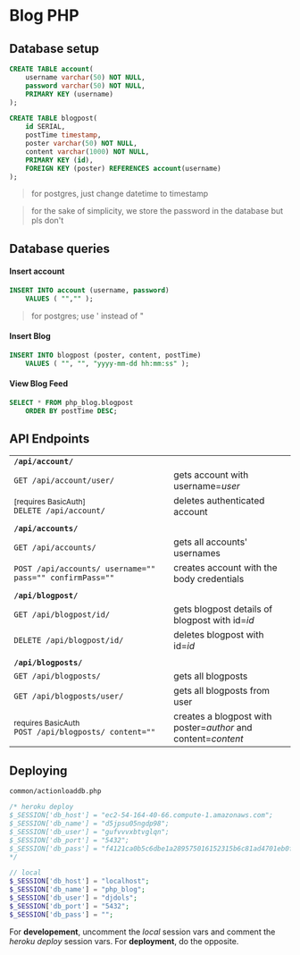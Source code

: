 # Blog PHP

## Database setup
```SQL
CREATE TABLE account(
    username varchar(50) NOT NULL, 
    password varchar(50) NOT NULL,
    PRIMARY KEY (username)
);

CREATE TABLE blogpost(
    id SERIAL,
    postTime timestamp,
    poster varchar(50) NOT NULL,
    content varchar(1000) NOT NULL,
    PRIMARY KEY (id),
    FOREIGN KEY (poster) REFERENCES account(username)
);
```
> for postgres, just change datetime to timestamp

> for the sake of simplicity, we store the password in the database but pls don't

## Database queries
#### Insert account
```SQL
INSERT INTO account (username, password) 
    VALUES ( "","" );
```

> for postgres; use ' instead of "

#### Insert Blog
```SQL
INSERT INTO blogpost (poster, content, postTime) 
    VALUES ( "", "", "yyyy-mm-dd hh:mm:ss" );
```

#### View Blog Feed
```SQL
SELECT * FROM php_blog.blogpost 
    ORDER BY postTime DESC;
```

## API Endpoints
|||
|-|-|
|**`/api/account/`**||
|`GET /api/account/user/`|gets account with username=*user*|
|<sub>[requires BasicAuth]</sub><br>`DELETE /api/account/`|deletes authenticated account|
||||
|**`/api/accounts/`**||
|`GET /api/accounts/`|gets all accounts' usernames|
|`POST /api/accounts/ username="" pass="" confirmPass=""`|creates account with the body credentials|
|||
|**`/api/blogpost/`**||
|`GET /api/blogpost/id/`|gets blogpost details of blogpost with id=*id*|
|`DELETE /api/blogpost/id/`|deletes blogpost with id=*id*|
|||
|**`/api/blogposts/`**||
|`GET /api/blogposts/`|gets all blogposts|
|`GET /api/blogposts/user/`|gets all blogposts from user|
|<sub>requires BasicAuth</sub><br>`POST /api/blogposts/ content=""`|creates a blogpost with<br>poster=*author* and<br>content=*content*|

## Deploying
`common/actionloaddb.php`
```php
/* heroku deploy 
$_SESSION['db_host'] = "ec2-54-164-40-66.compute-1.amazonaws.com";
$_SESSION['db_name'] = "d5jpsu05ngdp98";
$_SESSION['db_user'] = "gufvvvxbtvglqn";
$_SESSION['db_port'] = "5432";
$_SESSION['db_pass'] = "f4121ca0b5c6dbe1a289575016152315b6c81ad4701eb0fb39a5b6e4f7fb0c5a";
*/

// local
$_SESSION['db_host'] = "localhost";
$_SESSION['db_name'] = "php_blog";
$_SESSION['db_user'] = "djdols";
$_SESSION['db_port'] = "5432";
$_SESSION['db_pass'] = "";
```

For **developement**, uncomment the *local* session vars and comment the *heroku deploy* session vars. For **deployment**, do the opposite.